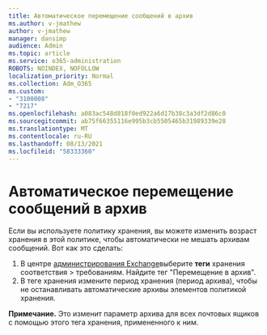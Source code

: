 ```yaml
---
title: Автоматическое перемещение сообщений в архив
ms.author: v-jmathew
author: v-jmathew
manager: dansimp
audience: Admin
ms.topic: article
ms.service: o365-administration
ROBOTS: NOINDEX, NOFOLLOW
localization_priority: Normal
ms.collection: Adm_O365
ms.custom:
- "3100008"
- "7217"
ms.openlocfilehash: a083ac548d818f0ed922a6d17b38c3a3df2d86c0
ms.sourcegitcommit: ab75f66355116e995b3cb5505465b31989339e28
ms.translationtype: MT
ms.contentlocale: ru-RU
ms.lasthandoff: 08/13/2021
ms.locfileid: "58333360"
---
```

# <a name="stop-messages-from-moving-to-the-archive-automatically"></a>Автоматическое перемещение сообщений в архив

Если вы используете политику хранения, вы можете изменить возраст хранения в этой политике, чтобы автоматически не мешать архивам сообщений. Вот как это сделать:

1. В центре [администрирования Exchange](https://go.microsoft.com/fwlink/?linkid=2059104)выберите **теги** хранения соответствия  >  требованиям. Найдите тег "Перемещение в архив".
2. В теге хранения измените период хранения  (период архива), чтобы не останавливать автоматические архивы элементов политикой хранения.

**Примечание.** Это изменит параметр архива для всех почтовых ящиков с помощью этого тега хранения, примененного к ним.
